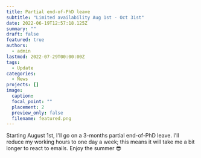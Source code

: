 ```yaml
---
title: Partial end-of-PhD leave
subtitle: "Limited availability Aug 1st - Oct 31st"
date: 2022-06-19T12:57:18.125Z
summary: ""
draft: false
featured: true
authors:
  - admin
lastmod: 2022-07-29T00:00:00Z
tags:
  - Update
categories:
  - News
projects: []
image:
  caption:
  focal_point: ""
  placement: 2
  preview_only: false
  filename: featured.png
---
```

Starting August 1st, I'll go on a 3-months partial end-of-PhD leave. I'll reduce my working hours to one day a week; this means it will take me a bit longer to react to emails. Enjoy the summer 😎
